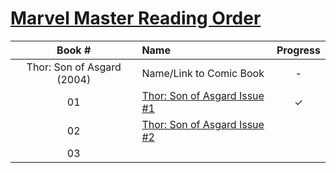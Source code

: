 # [Marvel Master Reading Order](https://comicbookreadingorders.com/marvel/marvel-master-reading-order/)


| Book # | Name | Progress | 
|:---:|:---|:---:|
| Thor: Son of Asgard (2004) | Name/Link to Comic Book | - |
| 01 | [Thor: Son of Asgard Issue #1](https://readcomiconline.li/Comic/Thor-Son-of-Asgard/Issue-1?id=57057) | ✓ |
| 02 | [Thor: Son of Asgard Issue #2](https://readcomiconline.li/Comic/Thor-Son-of-Asgard/Issue-2?id=57065) |  |
| 03 | []() |  |
